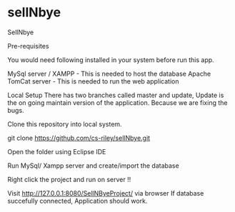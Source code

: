 # sellNbye
SellNbye

Pre-requisites

You would need following installed in your system before run this app.

MySql server / XAMPP - This is needed to host the database
Apache TomCat server - This is needed to run the web application

Local Setup
There has two branches called master and update, Update is the on going maintain version of the application. Because we are fixing the bugs.

Clone this repository into local system.

git clone https://github.com/cs-riley/sellNbye.git

Open the folder using Eclipse IDE

Run MySql/ Xampp server and create/import the database

Right click the project and run on server !!

Visit http://127.0.0.1:8080/SellNByeProject/ via browser If database succefully connected, Application should work.

